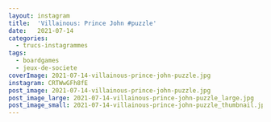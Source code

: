 ```yaml
---
layout: instagram
title:  'Villainous: Prince John #puzzle'
date:   2021-07-14
categories: 
  - trucs-instagrammes
tags:
  - boardgames
  - jeux-de-societe
coverImage: 2021-07-14-villainous-prince-john-puzzle.jpg
instagram: CRTWwGFh8fE
post_image: 2021-07-14-villainous-prince-john-puzzle.jpg
post_image_large: 2021-07-14-villainous-prince-john-puzzle_large.jpg
post_image_small: 2021-07-14-villainous-prince-john-puzzle_thumbnail.jpg
---
```



